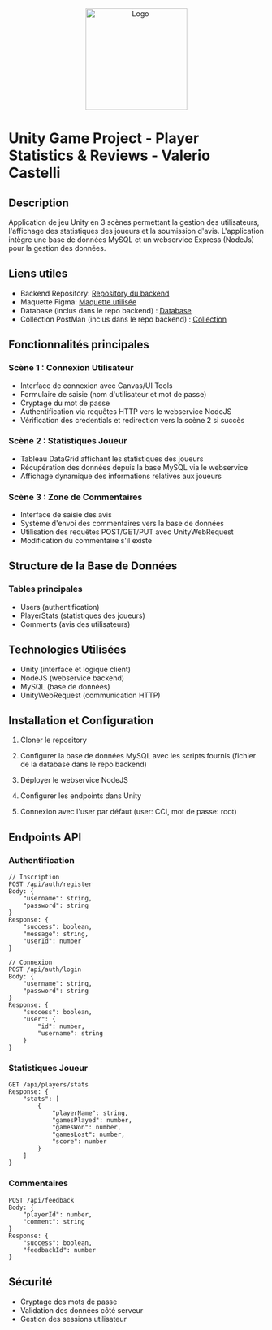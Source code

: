 <div align="center">
  <a href="https://www.wf3.fr/" target="_blank">
    <img src="https://img.gothru.org/283/3821330491768879313/overlay/assets/20201210050148.Efu4dY.png?save=optimize" alt="Logo" width="200">
  </a>
</div>

# Unity Game Project - Player Statistics & Reviews - Valerio Castelli

## Description
Application de jeu Unity en 3 scènes permettant la gestion des utilisateurs, l'affichage des statistiques des joueurs et la soumission d'avis. L'application intègre une base de données MySQL et un webservice Express (NodeJs) pour la gestion des données.

## Liens utiles
- Backend Repository: [Repository du backend](https://github.com/CSTLLI/unity-app-backend)
- Maquette Figma: [Maquette utilisée ](https://www.figma.com/design/focMglPILeQpcCTwM2TtkO/Space-Operators?node-id=0-1&node-type=canvas&t=splO4TlCDH9JKZJT-0)
- Database (inclus dans le repo backend) : [Database](https://github.com/CSTLLI/unity-app-backend/blob/main/database-setup.sql)
- Collection PostMan (inclus dans le repo backend) : [Collection](https://github.com/CSTLLI/unity-app-backend/blob/main/UnityApp1.postman_collection.json)

## Fonctionnalités principales

### Scène 1 : Connexion Utilisateur
- Interface de connexion avec Canvas/UI Tools
- Formulaire de saisie (nom d'utilisateur et mot de passe)
- Cryptage du mot de passe
- Authentification via requêtes HTTP vers le webservice NodeJS
- Vérification des credentials et redirection vers la scène 2 si succès

### Scène 2 : Statistiques Joueur
- Tableau DataGrid affichant les statistiques des joueurs
- Récupération des données depuis la base MySQL via le webservice
- Affichage dynamique des informations relatives aux joueurs

### Scène 3 : Zone de Commentaires
- Interface de saisie des avis
- Système d'envoi des commentaires vers la base de données
- Utilisation des requêtes POST/GET/PUT avec UnityWebRequest
- Modification du commentaire s'il existe

## Structure de la Base de Données

### Tables principales
- Users (authentification)
- PlayerStats (statistiques des joueurs)
- Comments (avis des utilisateurs)

## Technologies Utilisées
- Unity (interface et logique client)
- NodeJS (webservice backend)
- MySQL (base de données)
- UnityWebRequest (communication HTTP)

## Installation et Configuration

1. Cloner le repository
2. Configurer la base de données MySQL avec les scripts fournis (fichier de la database dans le repo backend) 
3. Déployer le webservice NodeJS 
4. Configurer les endpoints dans Unity

5. Connexion avec l'user par défaut (user: CCI, mot de passe: root)

## Endpoints API

### Authentification
```
// Inscription
POST /api/auth/register
Body: {
    "username": string,
    "password": string
}
Response: {
    "success": boolean,
    "message": string,
    "userId": number
}
```

```
// Connexion
POST /api/auth/login
Body: {
    "username": string,
    "password": string
}
Response: {
    "success": boolean,
    "user": {
        "id": number,
        "username": string
    }
}
```

### Statistiques Joueur
```
GET /api/players/stats
Response: {
    "stats": [
        {
            "playerName": string,
            "gamesPlayed": number,
            "gamesWon": number,
            "gamesLost": number,
            "score": number
        }
    ]
}
```

### Commentaires
```
POST /api/feedback
Body: {
    "playerId": number,
    "comment": string
}
Response: {
    "success": boolean,
    "feedbackId": number
}
```

## Sécurité
- Cryptage des mots de passe
- Validation des données côté serveur
- Gestion des sessions utilisateur
